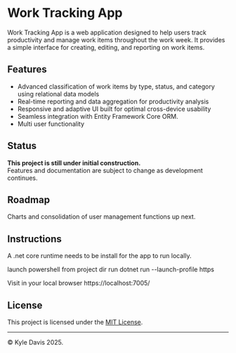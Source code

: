 # Work Tracking App

Work Tracking App is a web application designed to help users track productivity and manage work items throughout the work week. It provides a simple interface for creating, editing, and reporting on work items.

## Features
- Advanced classification of work items by type, status, and category using relational data models
- Real-time reporting and data aggregation for productivity analysis
- Responsive and adaptive UI built for optimal cross-device usability
- Seamless integration with Entity Framework Core ORM.
- Multi user functionality

## Status

**This project is still under initial construction.**  
Features and documentation are subject to change as development continues.

## Roadmap

Charts and consolidation of user management functions up next. 

## Instructions
A .net core runtime needs to be install for the app to run locally. 

launch powershell from project dir
run dotnet run --launch-profile https

Visit in your local browser
https://localhost:7005/


## License

This project is licensed under the [MIT License](LICENSE).

---
© Kyle Davis 2025.